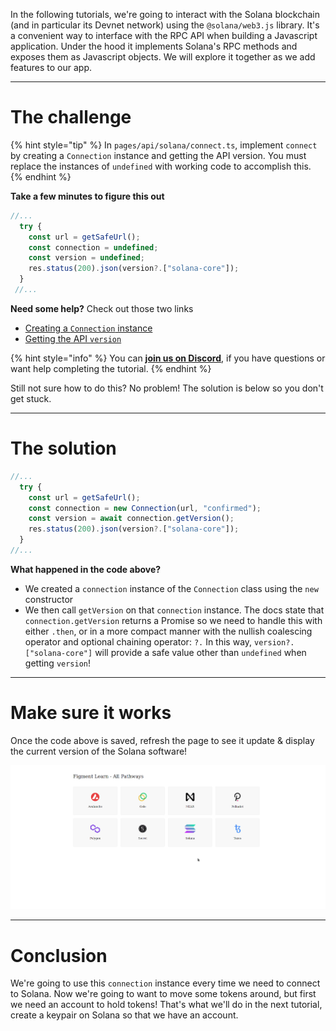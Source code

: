 In the following tutorials, we're going to interact with the Solana blockchain (and in particular its Devnet network) using the `@solana/web3.js` library. It's a convenient way to interface with the RPC API when building a Javascript application. Under the hood it implements Solana's RPC methods and exposes them as Javascript objects. We will explore it together as we add features to our app.

----------------------------------

# The challenge

{% hint style="tip" %}
In `pages/api/solana/connect.ts`, implement `connect` by creating a `Connection` instance and getting the API version. You must replace the instances of `undefined` with working code to accomplish this.
{% endhint %}

**Take a few minutes to figure this out**

```typescript
//...
  try {
    const url = getSafeUrl();
    const connection = undefined;
    const version = undefined;
    res.status(200).json(version?.["solana-core"]);
  }
 //...
```

**Need some help?** Check out those two links
* [Creating a `Connection` instance](https://solana-labs.github.io/solana-web3.js/classes/Connection.html#constructor)  
* [Getting the API `version`](https://solana-labs.github.io/solana-web3.js/classes/Connection.html#getversion)

{% hint style="info" %}
You can [**join us on Discord**](https://discord.gg/fszyM7K), if you have questions or want help completing the tutorial.
{% endhint %}

Still not sure how to do this? No problem! The solution is below so you don't get stuck.

----------------------------------

# The solution

```typescript
//...
  try {
    const url = getSafeUrl();
    const connection = new Connection(url, "confirmed");
    const version = await connection.getVersion();
    res.status(200).json(version?.["solana-core"]);
  } 
//...
```

**What happened in the code above?**

* We created a `connection` instance of the `Connection` class using the `new` constructor
* We then call `getVersion` on that `connection` instance. The docs state that `connection.getVersion` returns a Promise so we need to handle this with either `.then`, or in a more compact manner with the nullish coalescing operator and optional chaining operator: `?.` In this way, `version?.["solana-core"]` will provide a safe value other than `undefined` when getting `version`!

-----------------------------

# Make sure it works

Once the code above is saved, refresh the page to see it update & display the current version of the Solana software!

![](../../../.gitbook/assets/solana-connect.gif)

-----------------------------

# Conclusion

We're going to use this `connection` instance every time we need to connect to Solana. Now we're going to want to move some tokens around, but first we need an account to hold tokens! That's what we'll do in the next tutorial, create a keypair on Solana so that we have an account.
